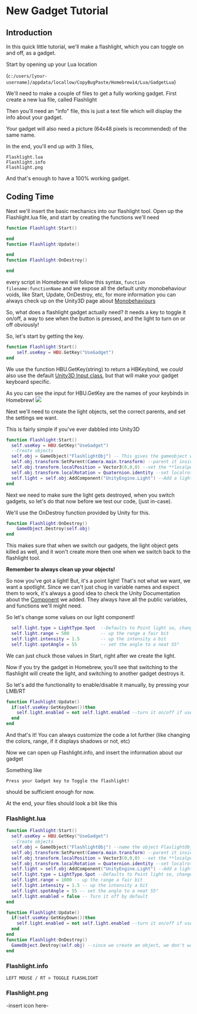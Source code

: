 
# New Gadget Tutorial
## Introduction
In this quick little tutorial, we'll make a flashlight, which you can toggle on and off, as a gadget.

Start by opening up your Lua location 

(``c:/users/[your-username]/appdata/locallow/CopyBugPaste/Homebrew14/Lua/GadgetLua``)

We'll need to make a couple of files to get a fully working gadget. 
First create a new lua file, called Flashlight

Then you'll need an "info" file, this is just a text file which will display the info about your gadget. 

Your gadget will also need a picture (64x48 pixels is recommended) of the same name.

In the end, you'll end up with 3 files, 
```
Flashlight.lua
Flashlight.info
Flashlight.png
```
And that's enough to have a 100% working gadget.

## Coding Time
Next we'll insert the basic mechanics into our flashlight tool. 
Open up the Flashlight.lua file, and start by creating the functions we'll need

```lua
function Flashlight:Start()

end 
function Flashlight:Update()

end
function Flashlight:OnDestroy()

end
```
every script in Homebrew will follow this syntax, ``function filename:functionName``
and we expose all the default unity monobehaviour voids, like 
Start, Update, OnDestroy, etc, for more information you can always check up on the Unity3D page about [Monobehaviours](https://docs.unity3d.com/ScriptReference/MonoBehaviour.html)

So, what does a flashlight gadget actually need? It needs a key to toggle it on/off, a way to see when the button is pressed, and the light to turn on or off obviously!

So, let's start by getting the key. 

```lua
function Flashlight:Start()
    self.useKey = HBU.GetKey("UseGadget")
end 
``` 
We use the function HBU.GetKey(string) to return a HBKeybind, we _could_ also use the default [Unity3D Input class](https://docs.unity3d.com/ScriptReference/Input.html), but that will make your gadget keyboard specific. 

As you can see the input for HBU.GetKey are the names of your keybinds in Homebrew! 
<img src="http://i.imgur.com/hJeDFKr.png"/>

Next we'll need to create the light objects, set the correct parents, and set the settings we want. 

This is fairly simple if you've ever dabbled into Unity3D 

```lua 
function Flashlight:Start()
  self.useKey = HBU.GetKey("UseGadget") 
  --Create objects
  self.obj = GameObject("FlashlightObj") -- This gives the gameobject we create the name "FlashlightObj"
  self.obj.transform:SetParent(Camera.main.transform) --parent it inside the main camera
  self.obj.transform.localPosition = Vector3(0,0,0) --set the **localposition** to 0,0,0 (aka relative pos to parent)
  self.obj.transform.localRotation = Quaternion.identity --set localrotation to identity (forward)
  self.light = self.obj:AddComponent("UnityEngine.Light") --Add a light component, which is under UnityEngine
end
```

Next we need to make sure the light gets destroyed, when you switch gadgets, so let's do that now before we test our code, (just in-case).

We'll use the OnDestroy function provided by Unity for this. 

```lua
function Flashlight:OnDestroy()
    GameObject.Destroy(self.obj)
end 
```
This makes sure that when we switch our gadgets, the light object gets killed as well, and it won't create more then one when we switch back to the flashlight tool. 

**Remember to always clean up your objects!** 

So now you've got a light! But, it's a point light! That's not what we want, we want a spotlight. Since we can't just chug in variable names and expect them to work, it's always a good idea to check the Unity Documentation about the [Component](https://docs.unity3d.com/ScriptReference/Light.html) we added. 
They always have all the public variables, and functions we'll might need. 

So let's change some values on our light component!

```lua
  self.light.type = LightType.Spot  --Defaults to Point light so, change to spot
  self.light.range = 500            -- up the range a fair bit
  self.light.intensity = 1.5        -- up the intensity a bit
  self.light.spotAngle = 55         -- set the angle to a neat 55° 
```
We can just chuck those values in Start, right after we create the light. 

Now if you try the gadget in Homebrew, you'll see that switching to the flashlight will create the light, and switching to another gadget destroys it. 

So let's add the functionality to enable/disable it manually, by pressing your LMB/RT 
```lua 
function Flashlight:Update()
  if(self.useKey:GetKeyDown())then
    self.light.enabled = not self.light.enabled --turn it on/off if useKey is pressed down 
  end
end
```

And that's it! You can always customize the code a lot further (like changing the colors, range, if it displays shadows or not, etc)

Now we can open up Flashlight.info, and insert the information about our gadget

Something like 
```
Press your Gadget key to Toggle the flashlight!
```
should be sufficient enough for now. 


At the end, your files should look a bit like this

### Flashlight.lua
```lua
function Flashlight:Start()
  self.useKey = HBU.GetKey("UseGadget")
  --Create objects
  self.obj = GameObject("FlashlightObj") --name the object FlaslightObj, cause why not
  self.obj.transform:SetParent(Camera.main.transform) --parent it inside the main camera
  self.obj.transform.localPosition = Vector3(0,0,0) --set the **localposition** to 0,0,0 (aka relative pos to parent)
  self.obj.transform.localRotation = Quaternion.identity --set localrotation to identity (forward)
  self.light = self.obj:AddComponent("UnityEngine.Light") --Add a light component, which is under UnityEngine
  self.light.type = LightType.Spot --Defaults to Point light so, change to spot
  self.light.range = 1000 -- up the range a fair bit
  self.light.intensity = 1.5 -- up the intensity a bit
  self.light.spotAngle = 55 -- set the angle to a neat 55° 
  self.light.enabled = false -- Turn it off by default
end

function Flashlight:Update()
  if(self.useKey:GetKeyDown())then
    self.light.enabled = not self.light.enabled --turn it on/off if useKey is pressed down 
  end
end
function Flashlight:OnDestroy()
  GameObject.Destroy(self.obj) --since we create an object, we don't wanna add infinite amount of objects obviously ;) 
end
```
### Flashlight.info
```
LEFT MOUSE / RT > TOGGLE FLASHLIGHT
``` 
### Flashlight.png 
-insert icon here- 